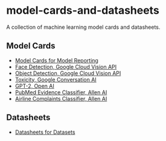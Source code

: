 # model-cards-and-datasheets
A collection of machine learning model cards and datasheets.

## Model Cards
* [Model Cards for Model Reporting][1]
* [Face Detection, Google Cloud Vision API][2]
* [Object Detection, Google Cloud Vision API][3]
* [Toxicity, Google Conversation AI][4]
* [GPT-2, Open AI][5]
* [PubMed Evidence Classifier, Allen AI][6]
* [Airline Complaints Classifier, Allen AI][7]

## Datasheets
* [Datasheets for Datasets][8]

[1]: https://arxiv.org/abs/1810.03993
[2]: https://modelcards.withgoogle.com/face-detection
[3]: https://modelcards.withgoogle.com/object-detection
[4]: https://github.com/conversationai/perspectiveapi/blob/master/2-api/model-cards/English/toxicity.md
[5]: https://github.com/openai/gpt-2/blob/master/model_card.md
[6]: https://autocat.apps.allenai.org/?uid=35706625-67f6-45e5-933b-d40c4c753a17
[7]: https://autocat.apps.allenai.org/?uid=df78e70e-89a5-40d9-8951-36eff7642dac
[8]: https://arxiv.org/abs/1803.09010

